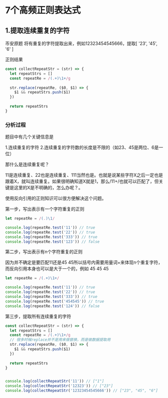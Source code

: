 # 7个高频正则表达式

## 1.提取连续重复的字符

币安原题 将有重复的字符提取出来，例如12323454545666，提取[ '23', '45', '6' ]


正则结果
```javascript
const collectRepeatStr = (str) => {
  let repeatStrs = []
  const repeatRe = /(.+)\1+/g
  
  str.replace(repeatRe, ($0, $1) => {
    $1 && repeatStrs.push($1)
  })
  
  return repeatStrs
}

```
### 分析过程

题目中有几个关键信息是

1.连续重复的字符
2.连续重复的字符数的长度是不限的（如23、45是两位、6是一位）

那什么是连续重复呢？

11是连续重复、22也是连续重复、111当然也是。也就是说某些字符X之后一定也是跟着X，就叫连续重复。如果很明确知道X就是1，那么/11+/也就可以匹配了，但关键是这里的X是不明确的，怎么办呢？。

使用反向引用的正则知识可以很方便解决这个问题。

第一步，写出表示有一个字符重复的正则

```javascript
let repeatRe = /(.)\1/

console.log(repeatRe.test('11')) // true
console.log(repeatRe.test('22')) // true
console.log(repeatRe.test('333')) // true
console.log(repeatRe.test('123')) // false

```

第二步，写出表示有n个字符重复的正则

因为并不确定是要匹配11还是45 45所以括号内需要用量词+来体现n个重复字符，而反向引用本身也可以是大于一个的，例如 45 45 45

```javascript
let repeatRe = /(.+)\1+/

console.log(repeatRe.test('11')) // true
console.log(repeatRe.test('22')) // true
console.log(repeatRe.test('333')) // true
console.log(repeatRe.test('454545')) // true
console.log(repeatRe.test('124')) // false
```

第三步，提取所有连续重复的字符

```javascript
const collectRepeatStr = (str) => {
  let repeatStrs = []
  const repeatRe = /(.+)\1+/g
  // 很多时候replace并不是用来做替换，而是做数据提取用
  str.replace(repeatRe, ($0, $1) => {
    $1 && repeatStrs.push($1)
  })
  
  return repeatStrs
}


console.log(collectRepeatStr('11')) // ["1"]
console.log(collectRepeatStr('12323')) // ["23"]
console.log(collectRepeatStr('12323454545666')) // ["23", "45", "6"]
```


